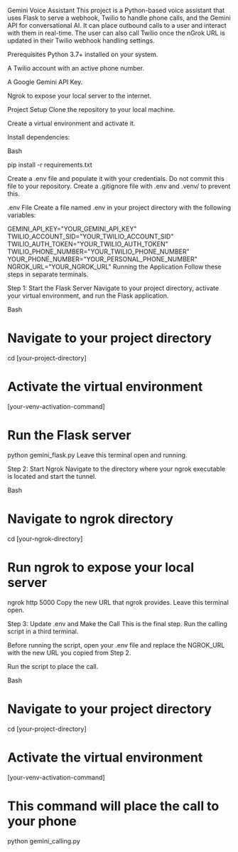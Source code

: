 Gemini Voice Assistant
This project is a Python-based voice assistant that uses Flask to serve a webhook, Twilio to handle phone calls, and the Gemini API for conversational AI. It can place outbound calls to a user and interact with them in real-time. The user can also call Twilio once the nGrok URL is updated in their Twilio webhook handling settings.

Prerequisites
Python 3.7+ installed on your system.

A Twilio account with an active phone number.

A Google Gemini API Key.

Ngrok to expose your local server to the internet.

Project Setup
Clone the repository to your local machine.

Create a virtual environment and activate it.

Install dependencies:

Bash

pip install -r requirements.txt

Create a .env file and populate it with your credentials. Do not commit this file to your repository. Create a .gitignore file with .env and .venv/ to prevent this.

.env File
Create a file named .env in your project directory with the following variables:

GEMINI_API_KEY="YOUR_GEMINI_API_KEY"
TWILIO_ACCOUNT_SID="YOUR_TWILIO_ACCOUNT_SID"
TWILIO_AUTH_TOKEN="YOUR_TWILIO_AUTH_TOKEN"
TWILIO_PHONE_NUMBER="YOUR_TWILIO_PHONE_NUMBER"
YOUR_PHONE_NUMBER="YOUR_PERSONAL_PHONE_NUMBER"
NGROK_URL="YOUR_NGROK_URL"
Running the Application
Follow these steps in separate terminals.

Step 1: Start the Flask Server
Navigate to your project directory, activate your virtual environment, and run the Flask application.

Bash

# Navigate to your project directory

cd [your-project-directory]

# Activate the virtual environment

[your-venv-activation-command]

# Run the Flask server

python gemini_flask.py
Leave this terminal open and running.

Step 2: Start Ngrok
Navigate to the directory where your ngrok executable is located and start the tunnel.

Bash

# Navigate to ngrok directory

cd [your-ngrok-directory]

# Run ngrok to expose your local server

ngrok http 5000
Copy the new URL that ngrok provides. Leave this terminal open.

Step 3: Update .env and Make the Call
This is the final step. Run the calling script in a third terminal.

Before running the script, open your .env file and replace the NGROK_URL with the new URL you copied from Step 2.

Run the script to place the call.

Bash

# Navigate to your project directory

cd [your-project-directory]

# Activate the virtual environment

[your-venv-activation-command]

# This command will place the call to your phone

python gemini_calling.py
